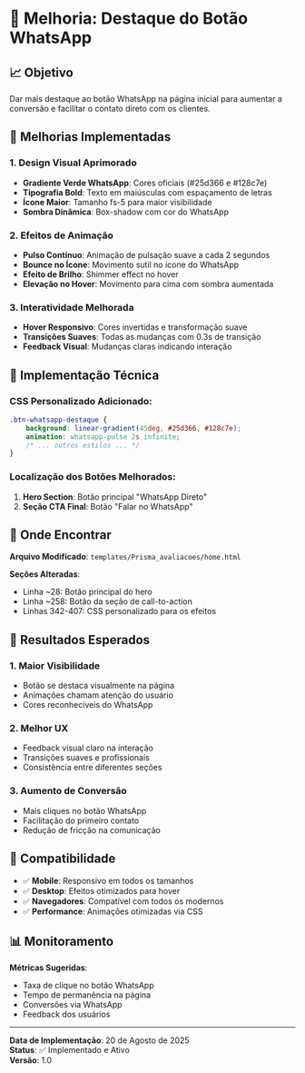 # 🚀 Melhoria: Destaque do Botão WhatsApp

## 📈 Objetivo
Dar mais destaque ao botão WhatsApp na página inicial para aumentar a conversão e facilitar o contato direto com os clientes.

## 🎨 Melhorias Implementadas

### 1. **Design Visual Aprimorado**
- **Gradiente Verde WhatsApp**: Cores oficiais (#25d366 e #128c7e)
- **Tipografia Bold**: Texto em maiúsculas com espaçamento de letras
- **Ícone Maior**: Tamanho fs-5 para maior visibilidade
- **Sombra Dinâmica**: Box-shadow com cor do WhatsApp

### 2. **Efeitos de Animação**
- **Pulso Contínuo**: Animação de pulsação suave a cada 2 segundos
- **Bounce no Ícone**: Movimento sutil no ícone do WhatsApp
- **Efeito de Brilho**: Shimmer effect no hover
- **Elevação no Hover**: Movimento para cima com sombra aumentada

### 3. **Interatividade Melhorada**
- **Hover Responsivo**: Cores invertidas e transformação suave
- **Transições Suaves**: Todas as mudanças com 0.3s de transição
- **Feedback Visual**: Mudanças claras indicando interação

## 🔧 Implementação Técnica

### CSS Personalizado Adicionado:
```css
.btn-whatsapp-destaque {
    background: linear-gradient(45deg, #25d366, #128c7e);
    animation: whatsapp-pulse 2s infinite;
    /* ... outros estilos ... */
}
```

### Localização dos Botões Melhorados:
1. **Hero Section**: Botão principal "WhatsApp Direto"
2. **Seção CTA Final**: Botão "Falar no WhatsApp"

## 📍 Onde Encontrar

**Arquivo Modificado**: `templates/Prisma_avaliacoes/home.html`

**Seções Alteradas**:
- Linha ~28: Botão principal do hero
- Linha ~258: Botão da seção de call-to-action
- Linhas 342-407: CSS personalizado para os efeitos

## 🎯 Resultados Esperados

### 1. **Maior Visibilidade**
- Botão se destaca visualmente na página
- Animações chamam atenção do usuário
- Cores reconhecíveis do WhatsApp

### 2. **Melhor UX**
- Feedback visual claro na interação
- Transições suaves e profissionais
- Consistência entre diferentes seções

### 3. **Aumento de Conversão**
- Mais cliques no botão WhatsApp
- Facilitação do primeiro contato
- Redução de fricção na comunicação

## 🔄 Compatibilidade

- ✅ **Mobile**: Responsivo em todos os tamanhos
- ✅ **Desktop**: Efeitos otimizados para hover
- ✅ **Navegadores**: Compatível com todos os modernos
- ✅ **Performance**: Animações otimizadas via CSS

## 📊 Monitoramento

**Métricas Sugeridas**:
- Taxa de clique no botão WhatsApp
- Tempo de permanência na página
- Conversões via WhatsApp
- Feedback dos usuários

---

**Data de Implementação**: 20 de Agosto de 2025  
**Status**: ✅ Implementado e Ativo  
**Versão**: 1.0

